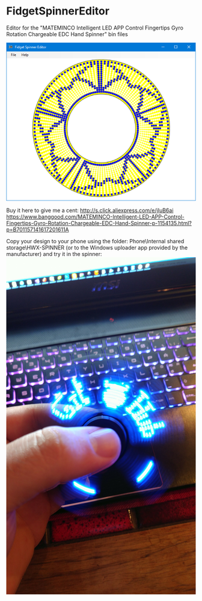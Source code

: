 # FidgetSpinnerEditor
Editor for the "MATEMINCO Intelligent LED APP Control Fingertips Gyro Rotation Chargeable EDC Hand Spinner" bin files

![](FidgetSpinnerEditor/img/screenshot.PNG)

Buy it here to give me a cent:
http://s.click.aliexpress.com/e/jIuB6ai
https://www.banggood.com/MATEMINCO-Intelligent-LED-APP-Control-Fingertips-Gyro-Rotation-Chargeable-EDC-Hand-Spinner-p-1154135.html?p=B701157141617201611A

Copy your design to your phone using the folder: Phone\Internal shared storage\HWX-SPINNER (or to the Windows uploader app provided by the manufacturer) and try it in the spinner:
![](FidgetSpinnerEditor/img/example.jpg)
